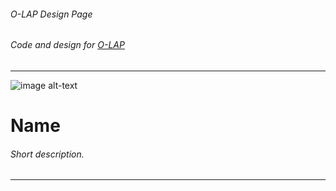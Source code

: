 ###### O-LAP Design Page
###### Code and design for [O-LAP](https://o-lap.com)  
---
![image alt-text](image-url)
# Name  
###### Short description.  
---